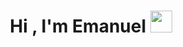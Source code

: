 <h1 align="center"><b>Hi , I'm Emanuel </b><img src="https://media.giphy.com/media/hvRJCLFzcasrR4ia7z/giphy.gif" width="35"></h1>

<!--
**EmaNuel-Dev2003/EmaNuel-Dev2003** is a ✨ _special_ ✨ repository because its `README.md` (this file) appears on your GitHub profile.

Here are some ideas to get you started:

- 🔭 I’m currently working on ...
- 🌱 I’m currently learning ...
- 👯 I’m looking to collaborate on ...
- 🤔 I’m looking for help with ...
- 💬 Ask me about ...
- 📫 How to reach me: ...
- 😄 Pronouns: ...
- ⚡ Fun fact: ...
-->
